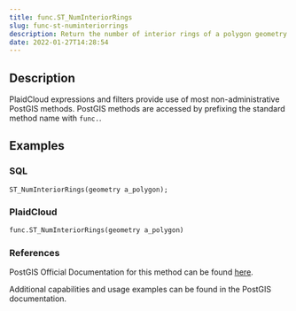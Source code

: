```yaml
---
title: func.ST_NumInteriorRings
slug: func-st-numinteriorrings
description: Return the number of interior rings of a polygon geometry
date: 2022-01-27T14:28:54
---
```



## Description


PlaidCloud expressions and filters provide use of most non-administrative PostGIS methods. PostGIS methods are accessed by prefixing the standard method name with `func.`.



## Examples


### SQL



```
ST_NumInteriorRings(geometry a_polygon);
```


### PlaidCloud



```python
func.ST_NumInteriorRings(geometry a_polygon)
```


### References


PostGIS Official Documentation for this method can be found [here](https://postgis.net/docs/manual-3.1/ST_NumInteriorRings.html).



Additional capabilities and usage examples can be found in the PostGIS documentation.

